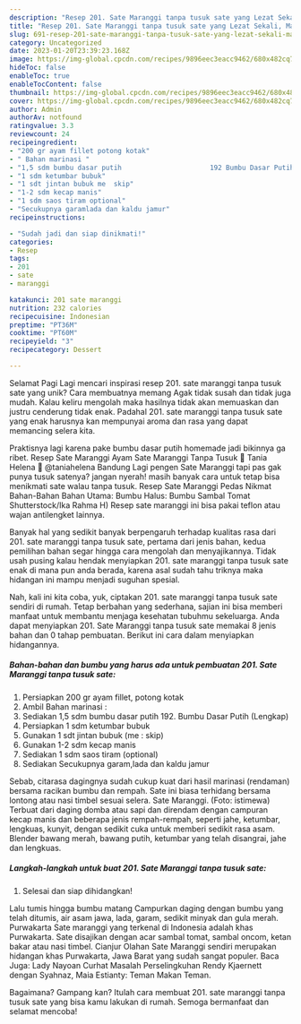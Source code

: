 ```yaml
---
description: "Resep 201. Sate Maranggi tanpa tusuk sate yang Lezat Sekali, Mantap"
title: "Resep 201. Sate Maranggi tanpa tusuk sate yang Lezat Sekali, Mantap"
slug: 691-resep-201-sate-maranggi-tanpa-tusuk-sate-yang-lezat-sekali-mantap
category: Uncategorized
date: 2023-01-20T23:39:23.168Z
image: https://img-global.cpcdn.com/recipes/9896eec3eacc9462/680x482cq70/201-sate-maranggi-tanpa-tusuk-sate-foto-resep-utama.jpg
hideToc: false
enableToc: true
enableTocContent: false
thumbnail: https://img-global.cpcdn.com/recipes/9896eec3eacc9462/680x482cq70/201-sate-maranggi-tanpa-tusuk-sate-foto-resep-utama.jpg
cover: https://img-global.cpcdn.com/recipes/9896eec3eacc9462/680x482cq70/201-sate-maranggi-tanpa-tusuk-sate-foto-resep-utama.jpg
author: Admin
authorAv: notfound
ratingvalue: 3.3
reviewcount: 24
recipeingredient:
- "200 gr ayam fillet potong kotak"
- " Bahan marinasi "
- "1,5 sdm bumbu dasar putih                      192 Bumbu Dasar Putih Lengkap"
- "1 sdm ketumbar bubuk"
- "1 sdt jintan bubuk me  skip"
- "1-2 sdm kecap manis"
- "1 sdm saos tiram optional"
- "Secukupnya garamlada dan kaldu jamur"
recipeinstructions:

- "Sudah jadi dan siap dinikmati!"
categories:
- Resep
tags:
- 201
- sate
- maranggi

katakunci: 201 sate maranggi 
nutrition: 232 calories
recipecuisine: Indonesian
preptime: "PT36M"
cooktime: "PT60M"
recipeyield: "3"
recipecategory: Dessert

---
```



Selamat Pagi Lagi mencari inspirasi resep 201. sate maranggi tanpa tusuk sate yang unik? Cara membuatnya memang Agak tidak susah dan tidak juga mudah. Kalau keliru mengolah maka hasilnya tidak akan memuaskan dan justru cenderung tidak enak. Padahal 201. sate maranggi tanpa tusuk sate yang enak harusnya kan mempunyai aroma dan rasa yang dapat memancing selera kita.


Praktisnya lagi karena pake bumbu dasar putih homemade jadi bikinnya ga ribet. Resep Sate Maranggi Ayam Sate Maranggi Tanpa Tusuk 🍒 Tania Helena 🍒 @taniahelena Bandung Lagi pengen Sate Maranggi tapi pas gak punya tusuk satenya? jangan nyerah! masih banyak cara untuk tetap bisa menikmati sate walau tanpa tusuk. Resep Sate Maranggi Pedas Nikmat Bahan-Bahan Bahan Utama: Bumbu Halus: Bumbu Sambal Tomat Shutterstock/Ika Rahma H) Resep sate maranggi ini bisa pakai teflon atau wajan antilengket lainnya.

Banyak hal yang sedikit banyak berpengaruh terhadap kualitas rasa dari 201. sate maranggi tanpa tusuk sate, pertama dari jenis bahan, kedua pemilihan bahan segar hingga cara mengolah dan menyajikannya. Tidak usah pusing kalau hendak menyiapkan 201. sate maranggi tanpa tusuk sate enak di mana pun anda berada, karena asal sudah tahu triknya maka hidangan ini mampu menjadi suguhan spesial.


Nah, kali ini kita coba, yuk, ciptakan 201. sate maranggi tanpa tusuk sate sendiri di rumah. Tetap berbahan yang sederhana, sajian ini bisa memberi manfaat untuk membantu menjaga kesehatan tubuhmu sekeluarga. Anda dapat menyiapkan 201. Sate Maranggi tanpa tusuk sate memakai 8 jenis bahan dan 0 tahap pembuatan. Berikut ini cara dalam menyiapkan hidangannya.

<!--inarticleads1-->

##### Bahan-bahan dan bumbu yang harus ada untuk pembuatan 201. Sate Maranggi tanpa tusuk sate:

1. Persiapkan 200 gr ayam fillet, potong kotak
1. Ambil  Bahan marinasi :
1. Sediakan 1,5 sdm bumbu dasar putih                      192. Bumbu Dasar Putih (Lengkap)
1. Persiapkan 1 sdm ketumbar bubuk
1. Gunakan 1 sdt jintan bubuk (me : skip)
1. Gunakan 1-2 sdm kecap manis
1. Sediakan 1 sdm saos tiram (optional)
1. Sediakan Secukupnya garam,lada dan kaldu jamur


Sebab, citarasa dagingnya sudah cukup kuat dari hasil marinasi (rendaman) bersama racikan bumbu dan rempah. Sate ini biasa terhidang bersama lontong atau nasi timbel sesuai selera. Sate Maranggi. (Foto: istimewa) Terbuat dari daging domba atau sapi dan direndam dengan campuran kecap manis dan beberapa jenis rempah-rempah, seperti jahe, ketumbar, lengkuas, kunyit, dengan sedikit cuka untuk memberi sedikit rasa asam. Blender bawang merah, bawang putih, ketumbar yang telah disangrai, jahe dan lengkuas. 

<!--inarticleads2-->

##### Langkah-langkah untuk buat 201. Sate Maranggi tanpa tusuk sate:


1. Selesai dan siap dihidangkan!

Lalu tumis hingga bumbu matang Campurkan daging dengan bumbu yang telah ditumis, air asam jawa, lada, garam, sedikit minyak dan gula merah. Purwakarta Sate maranggi yang terkenal di Indonesia adalah khas Purwakarta. Sate disajikan dengan acar sambal tomat, sambal oncom, ketan bakar atau nasi timbel. Cianjur Olahan Sate Maranggi sendiri merupakan hidangan khas Purwakarta, Jawa Barat yang sudah sangat populer. Baca Juga: Lady Nayoan Curhat Masalah Perselingkuhan Rendy Kjaernett dengan Syahnaz, Maia Estianty: Teman Makan Teman. 

Bagaimana? Gampang kan? Itulah cara membuat 201. sate maranggi tanpa tusuk sate yang bisa kamu lakukan di rumah. Semoga bermanfaat dan selamat mencoba!
